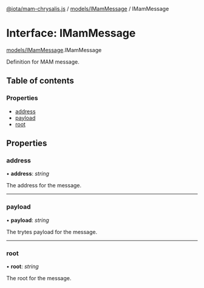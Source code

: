 [@iota/mam-chrysalis.js](../README.md) / [models/IMamMessage](../modules/models_imammessage.md) / IMamMessage

# Interface: IMamMessage

[models/IMamMessage](../modules/models_imammessage.md).IMamMessage

Definition for MAM message.

## Table of contents

### Properties

- [address](models_imammessage.imammessage.md#address)
- [payload](models_imammessage.imammessage.md#payload)
- [root](models_imammessage.imammessage.md#root)

## Properties

### address

• **address**: *string*

The address for the message.

___

### payload

• **payload**: *string*

The trytes payload for the message.

___

### root

• **root**: *string*

The root for the message.
